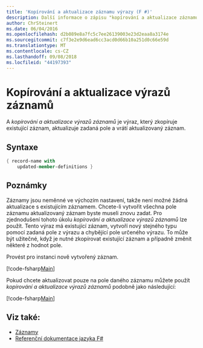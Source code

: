 ```yaml
---
title: 'Kopírování a aktualizace záznamu výrazy (F #)'
description: Další informace o zápisu "kopírování a aktualizace záznamu výraz", který zkopíruje existující záznam, aktualizace zadaná pole a vrátí aktualizovaný záznam.
author: ChrSteinert
ms.date: 06/04/2016
ms.openlocfilehash: d2b089e8a7fc5c7ee26139003e23d2eaa8a3174e
ms.sourcegitcommit: c7f3e2e9d6ead6cc3acd0d66b10a251d0c66e59d
ms.translationtype: MT
ms.contentlocale: cs-CZ
ms.lasthandoff: 09/08/2018
ms.locfileid: "44197393"
---
```

# <a name="copy-and-update-record-expressions"></a>Kopírování a aktualizace výrazů záznamů

A *kopírování a aktualizace výrazů záznamů* je výraz, který zkopíruje existující záznam, aktualizuje zadaná pole a vrátí aktualizovaný záznam.

## <a name="syntax"></a>Syntaxe

```fsharp
{ record-name with
    updated-member-definitions }
```

## <a name="remarks"></a>Poznámky

Záznamy jsou neměnné ve výchozím nastavení, takže není možné žádná aktualizace s existujícím záznamem. Chcete-li vytvořit všechna pole záznamu aktualizovaný záznam byste museli znovu zadat. Pro zjednodušení tohoto úkolu *kopírování a aktualizace výrazů záznamů* lze použít. Tento výraz má existující záznam, vytvoří nový stejného typu pomocí zadaná pole z výrazu a chybějící pole určeného výrazu.
To může být užitečné, když je nutné zkopírovat existující záznam a případně změnit některé z hodnot pole.

Provést pro instanci nově vytvořený záznam.

[!code-fsharp[Main](../../../samples/snippets/fsharp/lang-ref-1/snippet1905.fs)]

Pokud chcete aktualizovat pouze na pole daného záznamu můžete použít *kopírování a aktualizace výrazů záznamů* podobně jako následující:

[!code-fsharp[Main](../../../samples/snippets/fsharp/lang-ref-1/snippet1906.fs)]

## <a name="see-also"></a>Viz také:

- [Záznamy](records.md)
- [Referenční dokumentace jazyka F#](index.md)
